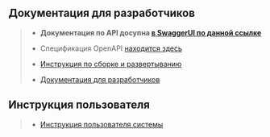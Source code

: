 [//]: # (# Соглашения и документация)

<!-- TOC -->
<!-- TOC -->

## Документация для разработчиков

> * **Документация по API
    досупна [в SwaggerUI по данной ссылке](https://app.swaggerhub.com/apis-docs/NGUENVICTOR/realty/1.0)**
>
> * Спецификация OpenAPI [находится здесь](./specs/realty-value-calc-1.0-resolved.yaml)
>
> * [Инструкция по сборке и развертыванию](./deployment)
>
> * [Документация для разработчиков](./developers)


## Инструкция пользователя
> * [Инструкция пользователя системы](./user)

